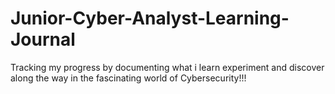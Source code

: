 # Junior-Cyber-Analyst-Learning-Journal
Tracking my progress by documenting what i learn experiment and discover along the way in the fascinating world of Cybersecurity!!!
